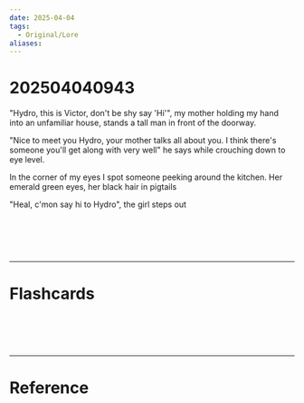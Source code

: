 ```yaml
---
date: 2025-04-04
tags:
  - Original/Lore
aliases:
---
```

# 202504040943
"Hydro, this is Victor, don't be shy say 'Hi'", my mother holding my hand into an unfamiliar house, stands a tall man in front of the doorway.

"Nice to meet you Hydro, your mother talks all about you. I think there's someone you'll get along with very well" he says while crouching down to eye level.

In the corner of my eyes I spot someone peeking around the kitchen. Her emerald green eyes, her black hair in pigtails

"Heal, c'mon say hi to Hydro", the girl steps out 

# ‌
---
# Flashcards


# ‌
---
# Reference

